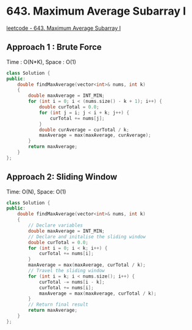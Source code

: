 # 643. Maximum Average Subarray I

[leetcode - 643. Maximum Average Subarray I](https://leetcode.com/problems/maximum-average-subarray-i/)

## Approach 1 : Brute Force
Time : O(N*K), Space : O(1)

```cpp
class Solution {
public:
    double findMaxAverage(vector<int>& nums, int k) 
    {
        double maxAverage = INT_MIN;
        for (int i = 0; i < (nums.size() - k + 1); i++) {
            double curTotal = 0.0;
            for (int j = i; j < i + k; j++) {
                curTotal += nums[j];
            }
            double curAverage = curTotal / k;
            maxAverage = max(maxAverage, curAverage);
        }
        return maxAverage;
    }
};
```

## Approach 2: Sliding Window 
Time: O(N), Space: O(1)

```cpp
class Solution {
public:
    double findMaxAverage(vector<int>& nums, int k) 
    {
        // Declare variables
        double maxAverage = INT_MIN;
        // Declare and initalise the sliding window
        double curTotal = 0.0;
        for (int i = 0; i < k; i++) {
            curTotal += nums[i];
        }
        maxAverage = max(maxAverage, curTotal / k);
        // Travel the sliding window
        for (int i = k; i < nums.size(); i++) {
            curTotal -= nums[i - k];
            curTotal += nums[i];
            maxAverage = max(maxAverage, curTotal / k);
        }
        // Return final result
        return maxAverage;
    }
};
```
